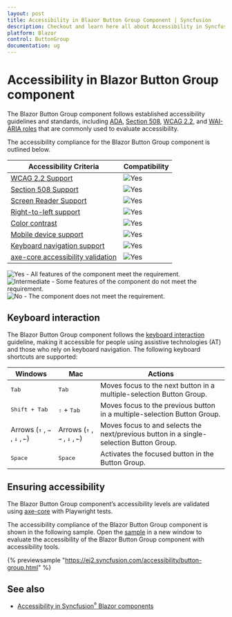 ```yaml
---
layout: post
title: Accessibility in Blazor Button Group Component | Syncfusion
description: Checkout and learn here all about Accessibility in Syncfusion Blazor Button component and much more.
platform: Blazor
control: ButtonGroup
documentation: ug
---
```


# Accessibility in Blazor Button Group component

The Blazor Button Group component follows established accessibility guidelines and standards, including [ADA](https://www.ada.gov/), [Section 508](https://www.section508.gov/), [WCAG 2.2](https://www.w3.org/TR/WCAG22/), and [WAI-ARIA roles](https://www.w3.org/TR/wai-aria/#roles) that are commonly used to evaluate accessibility.

The accessibility compliance for the Blazor Button Group component is outlined below.

| Accessibility Criteria | Compatibility |
| -- | -- |
| [WCAG 2.2 Support](../common/accessibility#accessibility-standards) | <img src="https://cdn.syncfusion.com/content/images/landing-page/yes.png" alt="Yes"> |
| [Section 508 Support](../common/accessibility#accessibility-standards) | <img src="https://cdn.syncfusion.com/content/images/landing-page/yes.png" alt="Yes"> |
| [Screen Reader Support](../common/accessibility#screen-reader-support) | <img src="https://cdn.syncfusion.com/content/images/landing-page/yes.png" alt="Yes">  |
| [Right-to-left support](../common/accessibility#right-to-left-support) | <img src="https://cdn.syncfusion.com/content/images/landing-page/yes.png" alt="Yes"> |
| [Color contrast](../common/accessibility#color-contrast) | <img src="https://cdn.syncfusion.com/content/images/landing-page/yes.png" alt="Yes"> |
| [Mobile device support](../common/accessibility#mobile-device-support) | <img src="https://cdn.syncfusion.com/content/images/landing-page/yes.png" alt="Yes"> |
| [Keyboard navigation support](../common/accessibility#keyboard-navigation-support) |<img src="https://cdn.syncfusion.com/content/images/landing-page/yes.png" alt="Yes"> |
| [axe-core accessibility validation](../common/accessibility#ensuring-accessibility) | <img src="https://cdn.syncfusion.com/content/images/landing-page/yes.png" alt="Yes"> |

<style>
    .post .post-content img {
        display: inline-block;
        margin: 0.5em 0;
    }
</style>

<div><img src="https://cdn.syncfusion.com/content/images/landing-page/yes.png" alt="Yes"> - All features of the component meet the requirement.</div>

<div><img src="https://cdn.syncfusion.com/content/images/landing-page/intermediate.png" alt="Intermediate"> - Some features of the component do not meet the requirement.</div>

<div><img src="https://cdn.syncfusion.com/content/images/landing-page/no.png" alt="No"> - The component does not meet the requirement.</div>

## Keyboard interaction

The Blazor Button Group component follows the [keyboard interaction](https://www.w3.org/WAI/ARIA/apg/patterns/button/#keyboardinteraction) guideline, making it accessible for people using assistive technologies (AT) and those who rely on keyboard navigation. The following keyboard shortcuts are supported:

| Windows | Mac | Actions |
| --- | --- | --- |
| <kbd>Tab</kbd> | <kbd>Tab</kbd> | Moves focus to the next button in a multiple-selection Button Group. |
| <kbd>Shift + Tab</kbd> | <kbd>⇧</kbd> + <kbd>Tab</kbd> | Moves focus to the previous button in a multiple-selection Button Group. |
| Arrows (<kbd>↑</kbd> , <kbd>→</kbd> , <kbd>↓</kbd> , <kbd>←</kbd>) | Arrows (<kbd>↑</kbd> , <kbd>→</kbd> , <kbd>↓</kbd> , <kbd>←</kbd>) | Moves focus to and selects the next/previous button in a single-selection Button Group. |
| <kbd>Space</kbd> | <kbd>Space</kbd> | Activates the focused button in the Button Group. |

## Ensuring accessibility

The Blazor Button Group component’s accessibility levels are validated using [axe-core](https://www.nuget.org/packages/Deque.AxeCore.Playwright) with Playwright tests.

The accessibility compliance of the Blazor Button Group component is shown in the following sample. Open the [sample](https://blazor.syncfusion.com/accessibility/button-group) in a new window to evaluate the accessibility of the Blazor Button Group component with accessibility tools.

{% previewsample "https://ej2.syncfusion.com/accessibility/button-group.html" %}

## See also

* [Accessibility in Syncfusion<sup style="font-size:70%">&reg;</sup> Blazor components](https://blazor.syncfusion.com/documentation/common/accessibility)